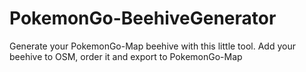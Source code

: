 # PokemonGo-BeehiveGenerator
Generate your PokemonGo-Map beehive with this little tool. Add your beehive to OSM, order it and export to PokemonGo-Map
